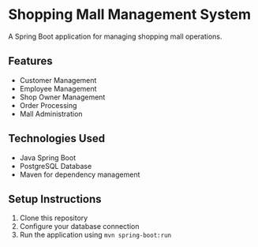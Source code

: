 # Shopping Mall Management System
A Spring Boot application for managing shopping mall operations.
## Features
- Customer Management
- Employee Management
- Shop Owner Management
- Order Processing
- Mall Administration
## Technologies Used
- Java Spring Boot
- PostgreSQL Database
- Maven for dependency management
## Setup Instructions
1. Clone this repository
2. Configure your database connection
3. Run the application using `mvn spring-boot:run`